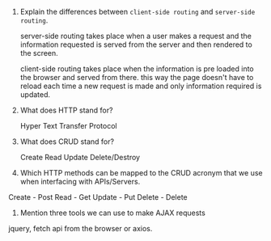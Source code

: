 1.  Explain the differences between `client-side routing` and `server-side routing`.

    server-side routing takes place when a user makes a request and the information requested is served from the server and then rendered to the screen.

    client-side routing takes place when the information is pre loaded into the browser and served from there. this way the page doesn't have to reload each time a new request is made and only information required is updated.

1.  What does HTTP stand for?

    Hyper Text Transfer Protocol

1.  What does CRUD stand for?

    Create Read Update Delete/Destroy

1.  Which HTTP methods can be mapped to the CRUD acronym that we use when interfacing with APIs/Servers.

Create - Post
Read - Get
Update - Put
Delete - Delete

1.  Mention three tools we can use to make AJAX requests

jquery, fetch api from the browser or axios.
